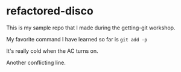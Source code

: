# refactored-disco
This is my sample repo that I made during the getting-git workshop.

My favorite command I have learned so far is `git add -p`

It's really cold when the AC turns on.

Another conflicting line.
